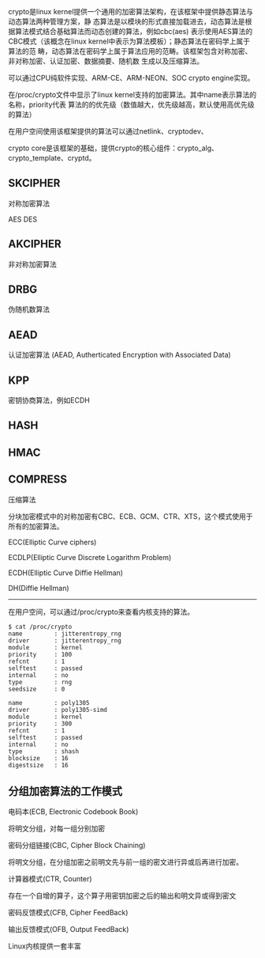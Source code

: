 crypto是linux kernel提供一个通用的加密算法架构，在该框架中提供静态算法与动态算法两种管理方案，静
态算法是以模块的形式直接加载进去，动态算法是根据算法模式结合基础算法而动态创建的算法，例如cbc(aes)
表示使用AES算法的CBC模式（该概念在linux kernel中表示为算法模板）；静态算法在密码学上属于算法的范
畴，动态算法在密码学上属于算法应用的范畴。该框架包含对称加密、非对称加密、认证加密、数据摘要、随机数
生成以及压缩算法。

可以通过CPU纯软件实现、ARM-CE、ARM-NEON、SOC crypto engine实现。

在/proc/crypto文件中显示了linux kernel支持的加密算法。其中name表示算法的名称，priority代表
算法的的优先级（数值越大，优先级越高，默认使用高优先级的算法）


在用户空间使用该框架提供的算法可以通过netlink、cryptodev、

crypto core是该框架的基础，提供crypto的核心组件：crypto_alg、crypto_template、cryptd。

SKCIPHER
-------
对称加密算法

AES
DES

AKCIPHER
--------
非对称加密算法

DRBG
----
伪随机数算法

AEAD
----
认证加密算法 (AEAD, Autherticated Encryption with Associated Data)

KPP
---
密钥协商算法，例如ECDH

HASH
----


HMAC
----


COMPRESS
--------
压缩算法



分块加密模式中的对称加密有CBC、ECB、GCM、CTR、XTS，这个模式使用于所有的加密算法。


ECC(Elliptic Curve ciphers)

ECDLP(Elliptic Curve Discrete Logarithm Problem)

ECDH(Elliptic Curve Diffie Hellman)

DH(Diffie Hellman)


---

在用户空间，可以通过/proc/crypto来查看内核支持的算法。


```log
$ cat /proc/crypto
name         : jitterentropy_rng
driver       : jitterentropy_rng
module       : kernel
priority     : 100
refcnt       : 1
selftest     : passed
internal     : no
type         : rng
seedsize     : 0

name         : poly1305
driver       : poly1305-simd
module       : kernel
priority     : 300
refcnt       : 1
selftest     : passed
internal     : no
type         : shash
blocksize    : 16
digestsize   : 16
```



分组加密算法的工作模式
------------------

电码本(ECB, Electronic Codebook Book)

将明文分组，对每一组分别加密


密码分组链接(CBC, Cipher Block Chaining)

将明文分组，在分组加密之前明文先与前一组的密文进行异或后再进行加密。

计算器模式(CTR, Counter)

存在一个自增的算子，这个算子用密钥加密之后的输出和明文异或得到密文

密码反馈模式(CFB, Cipher FeedBack)



输出反馈模式(OFB, Output FeedBack)


Linux内核提供一套丰富

